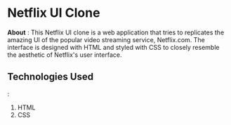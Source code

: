 # Netflix UI Clone

<b>About</b> : This Netflix UI clone is a web application that tries to replicates the amazing UI of the popular video streaming service, Netflix.com. The interface is designed with HTML and styled with CSS to closely resemble the aesthetic of Netflix's user interface. 

<h2>Technologies Used</h2> :

1) HTML
2) CSS
